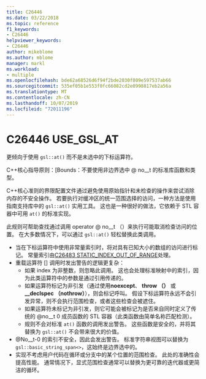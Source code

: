 ```yaml
---
title: C26446
ms.date: 03/22/2018
ms.topic: reference
f1_keywords:
- C26446
helpviewer_keywords:
- C26446
author: mikeblome
ms.author: mblome
manager: markl
ms.workload:
- multiple
ms.openlocfilehash: bde62a68526d6f94f2bde2030f809e597537ab66
ms.sourcegitcommit: 535ef05b1e553f0fc66082cd2e0998817eb2a56a
ms.translationtype: MT
ms.contentlocale: zh-CN
ms.lasthandoff: 10/07/2019
ms.locfileid: "72011196"
---
```

# <a name="c26446-use_gsl_at"></a>C26446 USE_GSL_AT

更倾向于使用 `gsl::at()` 而不是未选中的下标运算符。

C++核心指导原则：[Bounds：不要使用非边界选中 @ no__t 的标准库函数和类型。

C++核心准则的界限配置文件通过避免使用原始指针和未检查的操作来尝试消除内存的不安全操作。 若要执行对缓冲区的统一范围选择的访问，一种方法是使用指南支持库中的 `gsl::at()` 实用工具。 这也是一种很好的做法，它依赖于 STL 容器中可用 `at()` 的标准实现。

此规则可帮助查找通过调用 operator @ no__t （）来执行可能取消检查访问的位置。 在大多数情况下，可以通过 `gsl::at()` 轻松替换此类调用。

- 当在下标运算符中使用非常量索引时，将对具有已知大小的数组的访问进行标记。 常量索引由[C26483 STATIC_INDEX_OUT_OF_RANGE](c26483.md)处理。
- 重载运算符 [] 调用时发出警告的逻辑更复杂：
  - 如果 index 为非整数，则忽略此调用。 这也会处理标准映射中的索引，因为此类运算符中的参数是通过引用传递的。
  - 如果运算符标记为非引发（通过使用**noexcept**、 **throw （）** 或 **__declspec （nothrow）**），则会标记呼叫。 假设下标运算符永远不会引发异常，则不会执行范围检查，或者这些检查会被遮住。
  - 如果运算符未标记为非引发，则它可能会被标记为是否来自同时定义了传统的 @no__t 0 成员函数的 STL 容器（此类函数由简单名称匹配检测）。
  - 规则不会对标准 `at()` 函数的调用发出警告。 这些函数是安全的，并将其替换为 `gsl::at()` 不会带来很大的价值。
- @No__t-0 的索引不安全，因此会发出警告。 标准字符串视图可以替换为 `gsl::basic_string_span<>`，这始终是边界选中的。
- 实现不考虑用户代码在循环或分支中的某个位置的范围检查。 此处的准确性会提高性能。 通常情况下，显式范围检查通常可以替换为更可靠的迭代器或更简洁的循环。
